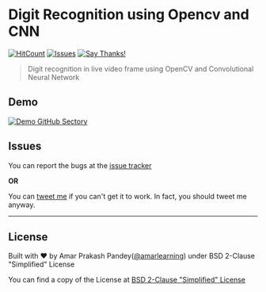 # Digit Recognition using Opencv and CNN

[![HitCount](http://hits.dwyl.com/amarlearning/digit-recognition-opencv-cnn.svg)](http://hits.dwyl.com/amarlearning/digit-recognition-opencv-cnn)
[![Issues](https://camo.githubusercontent.com/926d8ca67df15de5bd1abac234c0603d94f66c00/68747470733a2f2f696d672e736869656c64732e696f2f62616467652f636f6e747269627574696f6e732d77656c636f6d652d627269676874677265656e2e7376673f7374796c653d666c6174)](https://github.com/amarlearning/digit-recognition-opencv-cnn/issues)
[![Say Thanks!](https://img.shields.io/badge/SayThanks.io-%E2%98%BC-1EAEDB.svg)](mailto:amar.om1994@gmail.com)


> Digit recognition in live video frame using OpenCV and Convolutional Neural Network

## Demo
[![Demo GitHub Sectory](https://img.youtube.com/vi/iDYiTE5tH_Q/maxresdefault.jpg)](https://www.youtube.com/watch?v=iDYiTE5tH_Q)

## Issues

You can report the bugs at the [issue tracker](https://github.com/amarlearning/digit-recognition-opencv-cnn/issues)

**OR**

You can [tweet me](https://twitter.com/iamarpandey) if you can't get it to work. In fact, you should tweet me anyway.

***

## License

Built with ♥ by Amar Prakash Pandey([@amarlearning](http://github.com/amarlearning)) under BSD 2-Clause "Simplified" License

You can find a copy of the License at [BSD 2-Clause "Simplified" License](https://raw.githubusercontent.com/amarlearning/Finger-Detection-and-Tracking/master/LICENSE)

